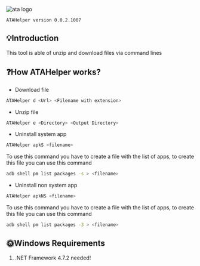 ![ata logo](https://i.postimg.cc/YqF7Rh0T/atahelper.png)

    ATAHelper version 0.0.2.1007
        
## 💡Introduction

This tool is able of unzip and download files via command lines

## ❓How ATAHelper works?

- Download file
```bash
ATAHelper d <Url> <Filename with extension>
```   
- Unzip file
```bash
ATAHelper e <Directory> <Output Directory>
```  
- Uninstall system app
```bash
ATAHelper apkS <filename>
```  
To use this command you have to create a file with the list of apps, to create this file you can use this command
```bash
adb shell pm list packages -s > <filename>
```  
- Uninstall non system app
```bash
ATAHelper apkNS <filename>
```  
To use this command you have to create a file with the list of apps, to create this file you can use this command
```bash
adb shell pm list packages -3 > <filename>
```  
## 🌞Windows Requirements

1.	.NET Framework 4.7.2 needed!

